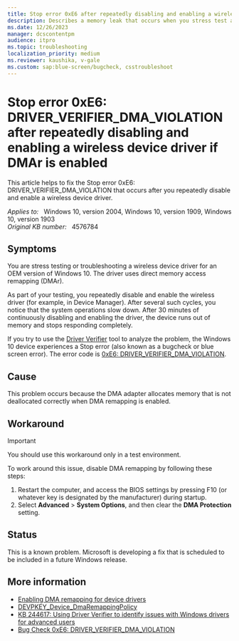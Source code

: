 ```yaml
---
title: Stop error 0xE6 after repeatedly disabling and enabling a wireless device driver if DMAr is enabled
description: Describes a memory leak that occurs when you stress test a wireless driver if DMAr is enabled.
ms.date: 12/26/2023
manager: dcscontentpm
audience: itpro
ms.topic: troubleshooting
localization_priority: medium
ms.reviewer: kaushika, v-gale
ms.custom: sap:blue-screen/bugcheck, csstroubleshoot
---
```

# Stop error 0xE6: DRIVER_VERIFIER_DMA_VIOLATION after repeatedly disabling and enabling a wireless device driver if DMAr is enabled

This article helps to fix the Stop error 0xE6: DRIVER_VERIFIER_DMA_VIOLATION that occurs after you repeatedly disable and enable a wireless device driver.

_Applies to:_ &nbsp; Windows 10, version 2004, Windows 10, version 1909, Windows 10, version 1903  
_Original KB number:_ &nbsp; 4576784

## Symptoms

You are stress testing or troubleshooting a wireless device driver for an OEM version of Windows 10. The driver uses direct memory access remapping (DMAr).

As part of your testing, you repeatedly disable and enable the wireless driver (for example, in Device Manager). After several such cycles, you notice that the system operations slow down. After 30 minutes of continuously disabling and enabling the driver, the device runs out of memory and stops responding completely.  

If you try to use the [Driver Verifier](/windows-hardware/drivers/devtest/driver-verifier) tool to analyze the problem, the Windows 10 device experiences a Stop error (also known as a bugcheck or blue screen error). The error code is [0xE6: DRIVER_VERIFIER_DMA_VIOLATION](/windows-hardware/drivers/debugger/bug-check-0xe6--driver-verifier-dma-violation).

## Cause

This problem occurs because the DMA adapter allocates memory that is not deallocated correctly when DMA remapping is enabled.

## Workaround

> [!Important]
> You should use this workaround only in a test environment.

To work around this issue, disable DMA remapping by following these steps:  

1. Restart the computer, and access the BIOS settings by pressing F10 (or whatever key is designated by the manufacturer) during startup.
2. Select **Advanced** > **System Options**, and then clear the **DMA Protection** setting.

## Status

This is a known problem. Microsoft is developing a fix that is scheduled to be included in a future Windows release.

## More information

- [Enabling DMA remapping for device drivers](/windows-hardware/drivers/pci/enabling-dma-remapping-for-device-drivers)
- [DEVPKEY_Device_DmaRemappingPolicy](/windows-hardware/drivers/install/devpkey-device-dmaremappingpolicy)
- [KB 244617: Using Driver Verifier to identify issues with Windows drivers for advanced users](https://support.microsoft.com/help/244617/using-driver-verifier-to-identify-issues-with-windows-drivers-for-adva)
- [Bug Check 0xE6: DRIVER_VERIFIER_DMA_VIOLATION](/windows-hardware/drivers/debugger/bug-check-0xe6--driver-verifier-dma-violation)
